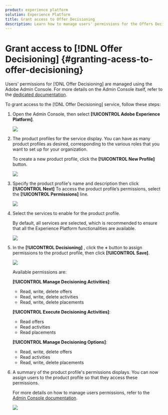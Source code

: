 ```yaml
---
product: experience platform
solution: Experience Platform
title: Grant access to Offer Decisioning
description: Learn how to manage users' permissions for the Offers Decisioning service via Adobe Admin Console.
---
```


# Grant access to [!DNL Offer Decisioning] {#granting-acess-to-offer-decisioning}

Users' permissions for [!DNL Offer Decisioning] are managed using the Adobe Admin Console. For more details on the Admin Console itself, refer to the [dedicated documentation](https://helpx.adobe.com/enterprise/managing/user-guide.html).    

To grant access to the [!DNL Offer Decisioning] service, follow these steps:

1. Open the Admin Console, then select **[!UICONTROL Adobe Experience Platform]**. 

    ![](../../assets/do-not-localize/offers_admin_console.png)

1. The product profiles for the service display. You can have as many product profiles as desired, corresponding to the various roles that you want to set up for your organization.

    To create a new product profile, click the **[!UICONTROL New Profile]** button. 

    ![](../../assets/do-not-localize/offers_rights_productprofile.png)

1. Specify the product profile's name and description then click **[!UICONTROL Next]** To access the product profile’s permissions, select the **[!UICONTROL Permissions]** line.

    ![](../../assets/do-not-localize/create-product-profile.png)

1. Select the services to enable for the product profile.

    By default, all services are selected, which is recommended to ensure that all the Experience Platform functionalities are available.

    ![](../../assets/do-not-localize/enable-services.png)

1. In the **[!UICONTROL Decisioning]** , click the **+** button to assign permissions to the product profile, then click **[!UICONTROL Save]**.

    ![](../../assets/do-not-localize/configure-profile.png)

    Available permissions are:
    
    **[!UICONTROL Manage Decisioning Activities]**:
    
    * Read, write, delete offers
    * Read, write, delete activities
    * Read, write, delete placements

    **[!UICONTROL Execute Decisioning Activities]**:
    
    * Read offers
    * Read activities
    * Read placements
    
    **[!UICONTROL Manage Decisioning Options]**:

    * Read, write, delete offers
    * Read activities
    * Read, write, delete placements

1. A summary of the product profile's permissions displays. You can now assign users to the product profile so that they access these permissions.

    For more details on how to manage users permissions, refer to the [Admin Console documentation](https://helpx.adobe.com/enterprise/managing/user-guide.html).    

    ![](../../assets/do-not-localize/product-profile-created.png)
